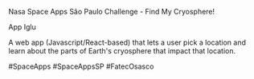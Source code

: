 Nasa Space Apps São Paulo
Challenge - Find My Cryosphere! 

App Iglu

A web app (Javascript/React-based) that lets a user pick a location and learn about the parts of Earth's cryosphere that impact that location.

#SpaceApps #SpaceAppsSP #FatecOsasco
